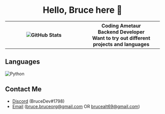 <h1 align="center"> Hello, Bruce here 👋</h1>

<table align="center">
  <tr>
    <th width="50%">
      <img align="center" src="https://github-readme-stats.vercel.app/api?username=BruceCodesGithub&show_icons=true&theme=tokyonight&hide_border=true&locale=en" alt="GitHub Stats" />
    </th>
    <th>
      Coding Ametaur
      <br>
      Backend Developer
      <br>
      Want to try out different projects and languages
    </th>
  </tr>
</table>

## Languages

<img alt="Python" src="https://img.shields.io/badge/Python-%233776AB.svg?&style=for-the-badge&logo=python&logoColor=white"/>

## Contact Me
- [Discord](https://discord.com/users/571638000661037056) (BruceDev#1798)
- <a href="mailto:bruce.bruceorg@gmail.com">Email</a> (bruce.bruceorg@gmail.com OR brucealt69@gmail.com)
